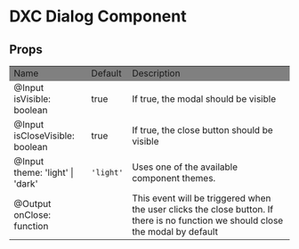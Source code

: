 # DXC Dialog Component

## Props

<table>
    <tr style="background-color: grey">
        <td>Name</td>
        <td>Default</td>
        <td>Description</td>
    </tr>
    <tr>
        <td>@Input<br>isVisible: boolean</td>
        <td>true</td>
        <td>If true, the modal should be visible</td>
    </tr>
    <tr>
        <td>@Input<br>isCloseVisible: boolean</td>
        <td>true</td>
        <td>If true, the close button should be visible</td>
    </tr>
    <tr>
        <td>@Input<br>theme: 'light' | 'dark'</td>
        <td><code>'light'</code></td>
        <td>Uses one of the available component themes.</td>
    </tr>
    <tr>
        <td>@Output<br>onClose: function</td>
        <td></td>
        <td>This event will be triggered when the user clicks the close button. If there is no function we should close the modal by default</td>
    </tr>
    
</table>

```